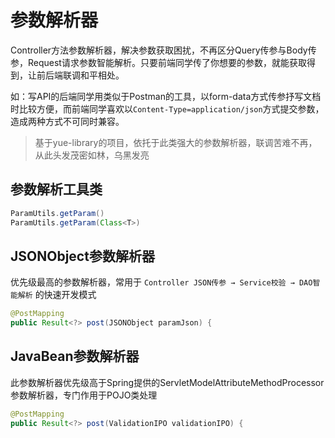 # 参数解析器
Controller方法参数解析器，解决参数获取困扰，不再区分Query传参与Body传参，Request请求参数智能解析。只要前端同学传了你想要的参数，就能获取得到，让前后端联调和平相处。

如：写API的后端同学用类似于Postman的工具，以form-data方式传参抒写文档时比较方便，而前端同学喜欢以`Content-Type=application/json`方式提交参数，造成两种方式不可同时兼容。

> 基于yue-library的项目，依托于此类强大的参数解析器，联调苦难不再，从此头发茂密如林，乌黑发亮

## 参数解析工具类
```java
ParamUtils.getParam()
ParamUtils.getParam(Class<T>)
```

## JSONObject参数解析器
优先级最高的参数解析器，常用于 `Controller JSON传参 → Service校验 → DAO智能解析` 的快速开发模式

```java
@PostMapping
public Result<?> post(JSONObject paramJson) {
```

## JavaBean参数解析器
此参数解析器优先级高于Spring提供的ServletModelAttributeMethodProcessor参数解析器，专门作用于POJO类处理

```java
@PostMapping
public Result<?> post(ValidationIPO validationIPO) {
```